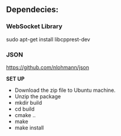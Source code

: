 ## Dependecies:

### WebSocket Library
sudo apt-get install libcpprest-dev

### JSON
https://github.com/nlohmann/json

**SET UP**
  - Download the zip file to Ubuntu machine.
  - Unzip the package
  - mkdir build
  - cd build
  - cmake ..
  - make
  - make install
